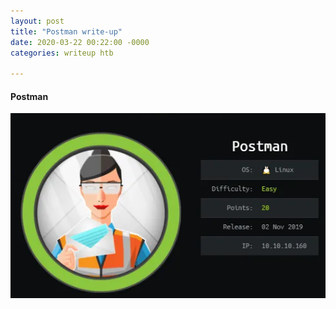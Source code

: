 ```yaml
---
layout: post
title: "Postman write-up"
date: 2020-03-22 00:22:00 -0000
categories: writeup htb

---
```

#### Postman
 
![alt text](https://github.com/faisalfs10x/faisalfs10x.github.io/blob/master/asset/htbwriteup/linux/postman/intro.PNG "postman intro")
